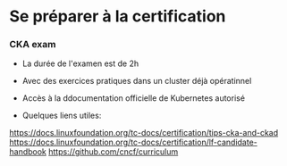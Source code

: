 # Se préparer à la certification 

### CKA exam

- La durée de l'examen est de 2h
- Avec des exercices pratiques dans un cluster déjà opératinnel
- Accès à la ddocumentation officielle de Kubernetes autorisé

- Quelques liens utiles:

https://docs.linuxfoundation.org/tc-docs/certification/tips-cka-and-ckad
https://docs.linuxfoundation.org/tc-docs/certification/lf-candidate-handbook
https://github.com/cncf/curriculum
